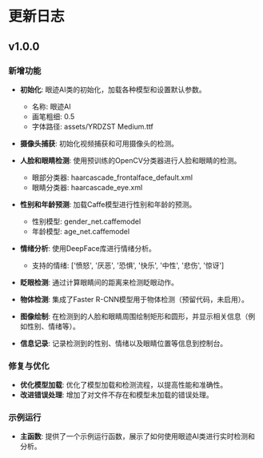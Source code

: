 # 更新日志

## v1.0.0

### 新增功能
- **初始化**: 眼迹AI类的初始化，加载各种模型和设置默认参数。
  - 名称: 眼迹AI
  - 画笔粗细: 0.5
  - 字体路径: assets/YRDZST Medium.ttf

- **摄像头捕获**: 初始化视频捕获和可用摄像头的检测。

- **人脸和眼睛检测**: 使用预训练的OpenCV分类器进行人脸和眼睛的检测。
  - 眼部分类器: haarcascade_frontalface_default.xml
  - 眼睛分类器: haarcascade_eye.xml

- **性别和年龄预测**: 加载Caffe模型进行性别和年龄的预测。
  - 性别模型: gender_net.caffemodel
  - 年龄模型: age_net.caffemodel

- **情绪分析**: 使用DeepFace库进行情绪分析。
  - 支持的情绪: ['愤怒', '厌恶', '恐惧', '快乐', '中性', '悲伤', '惊讶']

- **眨眼检测**: 通过计算眼睛间的距离来检测眨眼动作。

- **物体检测**: 集成了Faster R-CNN模型用于物体检测（预留代码，未启用）。

- **图像绘制**: 在检测到的人脸和眼睛周围绘制矩形和圆形，并显示相关信息（例如性别、情绪等）。

- **信息记录**: 记录检测到的性别、情绪以及眼睛位置等信息到控制台。

### 修复与优化
- **优化模型加载**: 优化了模型加载和检测流程，以提高性能和准确性。
- **改进错误处理**: 增加了对文件不存在和模型未加载的错误处理。

### 示例运行
- **主函数**: 提供了一个示例运行函数，展示了如何使用眼迹AI类进行实时检测和分析。
